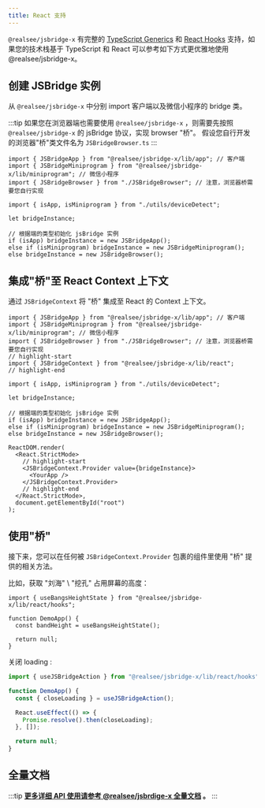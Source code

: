 ```yaml
---
title: React 支持
---
```


`@realsee/jsbridge-x` 有完整的 [TypeScript Generics](https://www.typescriptlang.org/docs/handbook/2/generics.html) 和 [React Hooks](https://reactjs.org/docs/hooks-intro.html) 支持，如果您的技术栈基于 TypeScript 和 React 可以参考如下方式更优雅地使用 @realsee/jsbridge-x。

## 创建 JSBridge 实例

从 `@realsee/jsbridge-x` 中分别 import 客户端以及微信小程序的 bridge 类。

:::tip
如果您在浏览器端也需要使用 `@realsee/jsbridge-x` ，则需要先按照 `@realsee/jsbridge-x` 的 jsBridge 协议，实现 browser "桥"。
假设您自行开发的浏览器"桥"类文件名为 `JSBridgeBrowser.ts`
:::

```tsx
import { JSBridgeApp } from "@realsee/jsbridge-x/lib/app"; // 客户端
import { JSBridgeMiniprogram } from "@realsee/jsbridge-x/lib/miniprogram"; // 微信小程序
import { JSBridgeBrowser } from "./JSBridgeBrowser"; // 注意，浏览器桥需要您自行实现

import { isApp, isMiniprogram } from "./utils/deviceDetect";

let bridgeInstance;

// 根据端的类型初始化 jsBridge 实例
if (isApp) bridgeInstance = new JSBridgeApp();
else if (isMiniprogram) bridgeInstance = new JSBridgeMiniprogram();
else bridgeInstance = new JSBridgeBrowser();
```

## 集成"桥"至 React Context 上下文

通过 `JSBridgeContext` 将 "桥" 集成至 React 的 Context 上下文。

```tsx
import { JSBridgeApp } from "@realsee/jsbridge-x/lib/app"; // 客户端
import { JSBridgeMiniprogram } from "@realsee/jsbridge-x/lib/miniprogram"; // 微信小程序
import { JSBridgeBrowser } from "./JSBridgeBrowser"; // 注意，浏览器桥需要您自行实现
// highlight-start
import { JSBridgeContext } from "@realsee/jsbridge-x/lib/react";
// highlight-end

import { isApp, isMiniprogram } from "./utils/deviceDetect";

let bridgeInstance;

// 根据端的类型初始化 jsBridge 实例
if (isApp) bridgeInstance = new JSBridgeApp();
else if (isMiniprogram) bridgeInstance = new JSBridgeMiniprogram();
else bridgeInstance = new JSBridgeBrowser();

ReactDOM.render(
  <React.StrictMode>
    // highlight-start
    <JSBridgeContext.Provider value={bridgeInstance}>
      <YourApp />
    </JSBridgeContext.Provider>
    // highlight-end
  </React.StrictMode>,
  document.getElementById("root")
);
```

## 使用"桥"

接下来，您可以在任何被 `JSBridgeContext.Provider` 包裹的组件里使用 "桥" 提供的相关方法。

比如，获取 "刘海" \ "挖孔" 占用屏幕的高度：

```tsx
import { useBangsHeightState } from "@realsee/jsbridge-x/lib/react/hooks";

function DemoApp() {
  const bandHeight = useBangsHeightState();

  return null;
}
```

关闭 loading :

```ts
import { useJSBridgeAction } from "@realsee/jsbridge-x/lib/react/hooks";

function DemoApp() {
  const { closeLoading } = useJSBridgeAction();

  React.useEffect(() => {
    Promise.resolve().then(closeLoading);
  }, []);

  return null;
}
```

## 全量文档

:::tip
**[更多详细 API 使用请参考 @realsee/jsbrdige-x 全量文档](https://unpkg.com/@realsee/jsbridge-x/docs/index.html) 。**
:::
